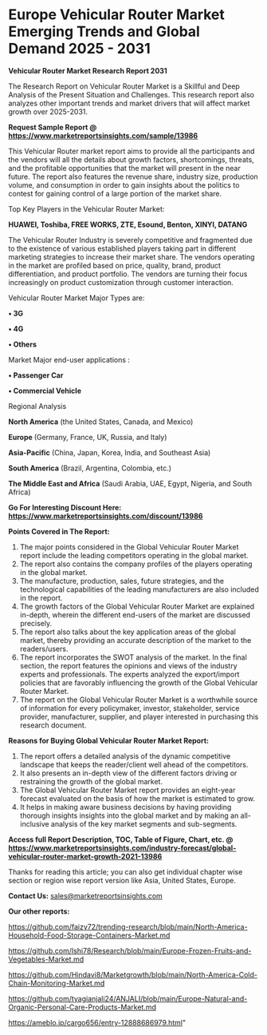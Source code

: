# Europe Vehicular Router Market Emerging Trends and Global Demand 2025 - 2031

<strong>Vehicular Router Market Research Report 2031</strong>

The Research Report on Vehicular Router Market is a Skillful and Deep Analysis of the Present Situation and Challenges. This research report also analyzes other important trends and market drivers that will affect market growth over 2025-2031.

<strong>Request Sample Report @ <a href=https://www.marketreportsinsights.com/sample/13986>https://www.marketreportsinsights.com/sample/13986</a></strong>

This Vehicular Router market report aims to provide all the participants and the vendors will all the details about growth factors, shortcomings, threats, and the profitable opportunities that the market will present in the near future. The report also features the revenue share, industry size, production volume, and consumption in order to gain insights about the politics to contest for gaining control of a large portion of the market share.

Top Key Players in the Vehicular Router Market:

<strong>HUAWEI, Toshiba, FREE WORKS, ZTE, Esound, Benton, XINYI, DATANG</strong>

The Vehicular Router Industry is severely competitive and fragmented due to the existence of various established players taking part in different marketing strategies to increase their market share. The vendors operating in the market are profiled based on price, quality, brand, product differentiation, and product portfolio. The vendors are turning their focus increasingly on product customization through customer interaction.

Vehicular Router Market Major Types are:

<strong>• 3G

• 4G

• Others</strong>

Market Major end-user applications :

<strong>• Passenger Car

• Commercial Vehicle</strong>

Regional Analysis

</u><strong><b>North America</b></strong> (the United States, Canada, and Mexico)

<strong><b>Europe </b></strong>(Germany, France, UK, Russia, and Italy)

<strong><b>Asia-Pacific</b></strong> (China, Japan, Korea, India, and Southeast Asia)

<strong><b>South America</b></strong> (Brazil, Argentina, Colombia, etc.)

<strong><b>The Middle East and Africa</b></strong> (Saudi Arabia, UAE, Egypt, Nigeria, and South Africa)

<strong>Go For Interesting Discount Here: <a href=https://www.marketreportsinsights.com/discount/13986>https://www.marketreportsinsights.com/discount/13986</a></strong>

<strong>Points Covered in The Report:</strong>
<ol>
  <li>The major points considered in the Global Vehicular Router Market report include the leading competitors operating in the global market.</li>
  <li>The report also contains the company profiles of the players operating in the global market.</li>
  <li>The manufacture, production, sales, future strategies, and the technological capabilities of the leading manufacturers are also included in the report.</li>
  <li>The growth factors of the Global Vehicular Router Market are explained in-depth, wherein the different end-users of the market are discussed precisely.</li>
  <li>The report also talks about the key application areas of the global market, thereby providing an accurate description of the market to the readers/users.</li>
  <li>The report incorporates the SWOT analysis of the market. In the final section, the report features the opinions and views of the industry experts and professionals. The experts analyzed the export/import policies that are favorably influencing the growth of the Global Vehicular Router Market.</li>
  <li>The report on the Global Vehicular Router Market is a worthwhile source of information for every policymaker, investor, stakeholder, service provider, manufacturer, supplier, and player interested in purchasing this research document.</li>
</ol>
<strong>Reasons for Buying Global Vehicular Router Market Report:</strong>

<ol>
  <li>The report offers a detailed analysis of the dynamic competitive landscape that keeps the reader/client well ahead of the competitors.</li>
  <li>It also presents an in-depth view of the different factors driving or restraining the growth of the global market.</li>
  <li>The Global Vehicular Router Market report provides an eight-year forecast evaluated on the basis of how the market is estimated to grow.</li>
  <li>It helps in making aware business decisions by having providing thorough insights insights into the global market and by making an all-inclusive analysis of the key market segments and sub-segments.</li>
</ol>
<strong>Access full Report Description, TOC, Table of Figure, Chart, etc. @ <a href=https://www.marketreportsinsights.com/industry-forecast/global-vehicular-router-market-growth-2021-13986>https://www.marketreportsinsights.com/industry-forecast/global-vehicular-router-market-growth-2021-13986</a></strong>


Thanks for reading this article; you can also get individual chapter wise section or region wise report version like Asia, United States, Europe.

<strong>Contact Us:</strong>
sales@marketreportsinsights.com

<strong>Our other reports:</strong>

<a href=https://github.com/faizy72/trending-research/blob/main/North-America-Household-Food-Storage-Containers-Market.md>https://github.com/faizy72/trending-research/blob/main/North-America-Household-Food-Storage-Containers-Market.md</a>

<a href=https://github.com/Ishi78/Research/blob/main/Europe-Frozen-Fruits-and-Vegetables-Market.md>https://github.com/Ishi78/Research/blob/main/Europe-Frozen-Fruits-and-Vegetables-Market.md</a>

<a href=https://github.com/Hindavi8/Marketgrowth/blob/main/North-America-Cold-Chain-Monitoring-Market.md>https://github.com/Hindavi8/Marketgrowth/blob/main/North-America-Cold-Chain-Monitoring-Market.md</a>

<a href=https://github.com/tyagianjali24/ANJALI/blob/main/Europe-Natural-and-Organic-Personal-Care-Products-Market.md>https://github.com/tyagianjali24/ANJALI/blob/main/Europe-Natural-and-Organic-Personal-Care-Products-Market.md</a>

<a href=https://ameblo.jp/cargo656/entry-12888686979.html>https://ameblo.jp/cargo656/entry-12888686979.html</a>"
